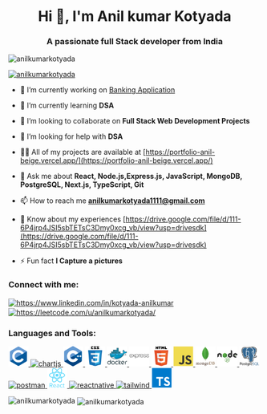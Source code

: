 <h1 align="center">Hi 👋, I'm Anil kumar Kotyada</h1>
<h3 align="center">A passionate full Stack developer from India</h3>

<p align="left"> <img src="https://komarev.com/ghpvc/?username=anilkumarkotyada&label=Profile%20views&color=0e75b6&style=flat" alt="anilkumarkotyada" /> </p>

<p align="left"> <a href="https://github.com/ryo-ma/github-profile-trophy"><img src="https://github-profile-trophy.vercel.app/?username=anilkumarkotyada" alt="anilkumarkotyada" /></a> </p>

- 🔭 I’m currently working on [Banking Application](https://banking-app-lyart-eight.vercel.app/sign-in)

- 🌱 I’m currently learning **DSA**

- 👯 I’m looking to collaborate on **Full Stack Web Development Projects**

- 🤝 I’m looking for help with **DSA**

- 👨‍💻 All of my projects are available at [https://portfolio-anil-beige.vercel.app/](https://portfolio-anil-beige.vercel.app/)

- 💬 Ask me about **React, Node.js,Express.js, JavaScript, MongoDB, PostgreSQL, Next.js, TypeScript, Git**

- 📫 How to reach me **anilkumarkotyada1111@gmail.com**

- 📄 Know about my experiences [https://drive.google.com/file/d/111-6P4jrp4JSI5sbTETsC3Dmy0xcg_vb/view?usp=drivesdk](https://drive.google.com/file/d/111-6P4jrp4JSI5sbTETsC3Dmy0xcg_vb/view?usp=drivesdk)

- ⚡ Fun fact **I Capture a pictures**

<h3 align="left">Connect with me:</h3>
<p align="left">
<a href="https://linkedin.com/in/https://www.linkedin.com/in/kotyada-anilkumar" target="blank"><img align="center" src="https://raw.githubusercontent.com/rahuldkjain/github-profile-readme-generator/master/src/images/icons/Social/linked-in-alt.svg" alt="https://www.linkedin.com/in/kotyada-anilkumar" height="30" width="40" /></a>
<a href="https://www.leetcode.com/https://leetcode.com/u/anilkumarkotyada/" target="blank"><img align="center" src="https://raw.githubusercontent.com/rahuldkjain/github-profile-readme-generator/master/src/images/icons/Social/leet-code.svg" alt="https://leetcode.com/u/anilkumarkotyada/" height="30" width="40" /></a>
</p>

<h3 align="left">Languages and Tools:</h3>
<p align="left"> <a href="https://www.cprogramming.com/" target="_blank" rel="noreferrer"> <img src="https://raw.githubusercontent.com/devicons/devicon/master/icons/c/c-original.svg" alt="c" width="40" height="40"/> </a> <a href="https://www.chartjs.org" target="_blank" rel="noreferrer"> <img src="https://www.chartjs.org/media/logo-title.svg" alt="chartjs" width="40" height="40"/> </a> <a href="https://www.w3schools.com/cpp/" target="_blank" rel="noreferrer"> <img src="https://raw.githubusercontent.com/devicons/devicon/master/icons/cplusplus/cplusplus-original.svg" alt="cplusplus" width="40" height="40"/> </a> <a href="https://www.w3schools.com/css/" target="_blank" rel="noreferrer"> <img src="https://raw.githubusercontent.com/devicons/devicon/master/icons/css3/css3-original-wordmark.svg" alt="css3" width="40" height="40"/> </a> <a href="https://www.docker.com/" target="_blank" rel="noreferrer"> <img src="https://raw.githubusercontent.com/devicons/devicon/master/icons/docker/docker-original-wordmark.svg" alt="docker" width="40" height="40"/> </a> <a href="https://expressjs.com" target="_blank" rel="noreferrer"> <img src="https://raw.githubusercontent.com/devicons/devicon/master/icons/express/express-original-wordmark.svg" alt="express" width="40" height="40"/> </a> <a href="https://www.w3.org/html/" target="_blank" rel="noreferrer"> <img src="https://raw.githubusercontent.com/devicons/devicon/master/icons/html5/html5-original-wordmark.svg" alt="html5" width="40" height="40"/> </a> <a href="https://developer.mozilla.org/en-US/docs/Web/JavaScript" target="_blank" rel="noreferrer"> <img src="https://raw.githubusercontent.com/devicons/devicon/master/icons/javascript/javascript-original.svg" alt="javascript" width="40" height="40"/> </a> <a href="https://www.mongodb.com/" target="_blank" rel="noreferrer"> <img src="https://raw.githubusercontent.com/devicons/devicon/master/icons/mongodb/mongodb-original-wordmark.svg" alt="mongodb" width="40" height="40"/> </a> <a href="https://nodejs.org" target="_blank" rel="noreferrer"> <img src="https://raw.githubusercontent.com/devicons/devicon/master/icons/nodejs/nodejs-original-wordmark.svg" alt="nodejs" width="40" height="40"/> </a> <a href="https://www.postgresql.org" target="_blank" rel="noreferrer"> <img src="https://raw.githubusercontent.com/devicons/devicon/master/icons/postgresql/postgresql-original-wordmark.svg" alt="postgresql" width="40" height="40"/> </a> <a href="https://postman.com" target="_blank" rel="noreferrer"> <img src="https://www.vectorlogo.zone/logos/getpostman/getpostman-icon.svg" alt="postman" width="40" height="40"/> </a> <a href="https://reactjs.org/" target="_blank" rel="noreferrer"> <img src="https://raw.githubusercontent.com/devicons/devicon/master/icons/react/react-original-wordmark.svg" alt="react" width="40" height="40"/> </a> <a href="https://reactnative.dev/" target="_blank" rel="noreferrer"> <img src="https://reactnative.dev/img/header_logo.svg" alt="reactnative" width="40" height="40"/> </a> <a href="https://tailwindcss.com/" target="_blank" rel="noreferrer"> <img src="https://www.vectorlogo.zone/logos/tailwindcss/tailwindcss-icon.svg" alt="tailwind" width="40" height="40"/> </a> <a href="https://www.typescriptlang.org/" target="_blank" rel="noreferrer"> <img src="https://raw.githubusercontent.com/devicons/devicon/master/icons/typescript/typescript-original.svg" alt="typescript" width="40" height="40"/> </a> </p>

<p><img align="left" src="https://github-readme-stats.vercel.app/api/top-langs?username=anilkumarkotyada&show_icons=true&locale=en&layout=compact" alt="anilkumarkotyada" /></p>

<p>&nbsp;<img align="center" src="https://github-readme-stats.vercel.app/api?username=anilkumarkotyada&show_icons=true&locale=en" alt="anilkumarkotyada" /></p>
